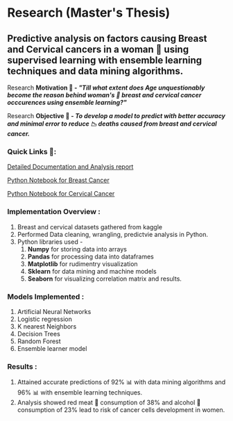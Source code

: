 # Research (Master's Thesis)
## Predictive analysis on factors causing Breast and Cervical cancers in a woman :woman: using supervised learning with ensemble learning techniques and data mining algorithms.

Research <b>Motivation :thought_balloon: - <i>"Till what extent does Age unquestionably become the reason behind woman's :woman: breast and cervical cancer occcurences using ensemble learning?"</b></i>

Research <b>Objective :dart: - <i>To develop a model to predict with better accuracy and minimal error to reduce :chart_with_downwards_trend: deaths caused from breast and cervical cancer.</i></b>

### Quick Links :link::

[Detailed Documentation and Analysis report](https://github.com/yuvaraja402/Research_Breast_Cervical_Cancer_Prediction/blob/master/x17150663_Research_Project_report.pdf)

[Python Notebook for Breast Cancer](https://github.com/yuvaraja402/Research_Breast_Cervical_Cancer_Prediction/blob/master/Thesis_breast_cancer.ipynb)

[Python Notebook for Cervical Cancer](https://github.com/yuvaraja402/Research_Breast_Cervical_Cancer_Prediction/blob/master/Thesis_Cervical_cancer.ipynb)

### Implementation Overview : 
  1. Breast and cervical datasets gathered from kaggle 
  2. Performed Data cleaning, wrangling, predictvie analysis in Python.
  3. Python libraries used - 
      1. <b>Numpy</b> for storing data into arrays
      2. <b>Pandas</b> for processing data into dataframes
      3. <b>Matplotlib</b> for rudimentry visualization
      4. <b>Sklearn</b> for data mining and machine models
      5. <b>Seaborn</b> for visualizing correlation matrix and results.
  
### Models Implemented :
  1. Artificial Neural Networks  
  2. Logistic regression
  3. K nearest Neighbors
  4. Decision Trees
  5. Random Forest
  6. Ensemble learner model

### Results :
  1. Attained accurate predictions of 92% :bar_chart: with data mining algorithms and 96% :bar_chart: with ensemble learning techniques.
  2. Analysis showed red meat :meat_on_bone: consumption of 38% and alcohol :beer: consumption of 23% lead to risk of cancer cells development in women.
